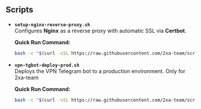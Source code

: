 ## Scripts

- **`setup-nginx-reverse-proxy.sh`**  
  Configures **Nginx** as a reverse proxy with automatic SSL via **Certbot**.

  **Quick Run Command:**  
  ```bash
  bash -c "$(curl -sSL https://raw.githubusercontent.com/2xa-team/scripts/main/setup-nginx-reverse-proxy.sh)"
  ```

- **`vpn-tgbot-deploy-prod.sh`**  
  Deploys the VPN Telegram bot to a production environment.
  Only for 2xa-team

  **Quick Run Command:**  
  ```bash
  bash -c "$(curl -sSL https://raw.githubusercontent.com/2xa-team/scripts/main/vpn-tgbot-deploy-prod.sh)"
  ```
